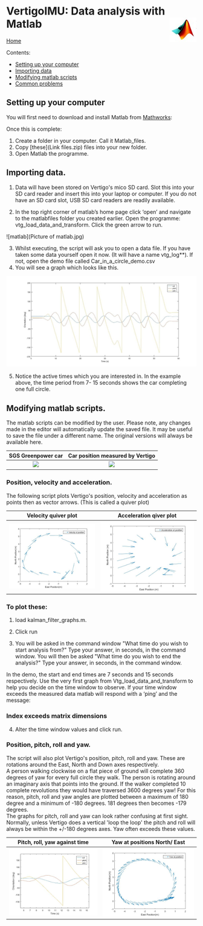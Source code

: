 # VertigoIMU: Data analysis with Matlab  <img style="float: right;" src="matlab logo.jpg"> 
 



 
 [Home](index.md)
 
 
 
Contents:



* [Setting up your computer](#setup)
* [Importing data](#load_data)
* [Modifying matlab scripts](#scripts)
* [Common problems](#problems)


## <a name = "setup"></a>Setting up your computer


You will first need to download and install Matlab from [Mathworks](http://uk.mathworks.com/):

Once this is complete:

1)	Create a folder in your computer.  Call it Matlab_files.
2)	Copy [these](Link files.zip) files into your new folder.
3)	Open Matlab the programme.

## <a name = "load_data"></a>Importing data.

1)	Data will have been stored on Vertigo's mico SD card.  Slot this into your SD card reader and insert this into your laptop or computer.  If you do not have an SD card slot, USB SD card readers are readily available.

2)	In the top right corner of matlab’s home page click ‘open’ and navigate to the matlabfiles folder you created earlier.  Open the programme: vtg_load_data_and_transform.  Click the green arrow to run.


![matlab](Picture of matlab.jpg)





3)	Whilst executing, the script will ask you to open a data file.  If you have taken some data yourself open it now. (It will have a name vtg_log**). If not, open the demo file called Car_in_a_circle_demo.csv
4)	You will see a graph which looks like this.

![](rsz_1greenpower_car_circle.jpg)



5)	Notice the active times which you are interested in.  In the example above, the time period from 7- 15 seconds shows the car completing one full circle.


## <a name = "scripts"></a>Modifying matlab scripts.


The matlab scripts can be modified by the user.  Please note, any changes made in the editor will automatically update the saved file.  It may be useful to save the file under a different name.  The original versions will always be available here.

SGS Greenpower car                  |  Car position measured by Vertigo
:-------------------------:|:-------------------------:
![](ezgif.com-video-to-gif.gif)    |  ![](ezgif.com-video-to-gif.gif)







### Position, velocity and acceleration.

The following script plots Vertigo's position, velocity and acceleration as points then as vector arrows.  (This is called a quiver plot)


Velocity quiver plot                   |  Acceleration qiver plot
:-------------------------------------:|:-----------------------------------:
![](Car_vel_circle.jpg)                |  ![](car_accel_circle.jpg)
























### To plot these:

1)	load kalman_filter_graphs.m.

2)	Click run

3)	You will be asked in the command window "What time do you wish to start analysis from?"  Type your answer, in seconds, in the command window.
You will then be asked "What time do you wish to end the analysis?" Type your answer, in seconds, in the command window.
  
In the demo, the start and end times are 7 seconds and 15 seconds respectively.  Use the very first graph from Vtg_load_data_and_transform to help you decide on the time window to observe.  If your time window exceeds the measured data matlab will respond with a ‘ping’ and the message: 

### Index exceeds matrix dimensions

4)	Alter the time window values and click run.


### Position, pitch, roll and yaw.

The script will also plot Vertigo's position, pitch, roll and yaw.  These are rotations around the East, North and Down axes respectively.  
A person walking clockwise on a flat piece of ground will complete 360 degrees of yaw for every full circle they walk.  The person is rotating around an imaginary axis that points into the ground.  If the walker completed 10 complete revolutions they would have traversed 3600 degrees yaw!  For this reason, pitch, roll and yaw angles are plotted between a maximum of 180 degree and a minimum of -180 degrees.  181 degrees then becomes -179 degrees.  
The graphs for pitch, roll and yaw can look rather confusing at first sight.  Normally, unless Vertigo does a vertical 'loop the loop' the pitch and roll will always be within the +/-180 degrees axes.  Yaw often exceeds these values.


Pitch, roll, yaw against time       |  Yaw at positions North/ East
:-------------------------:|:-------------------------:
![](greenpower_yaw2.jpg)    |  ![](greenpower_yaw.jpg)
